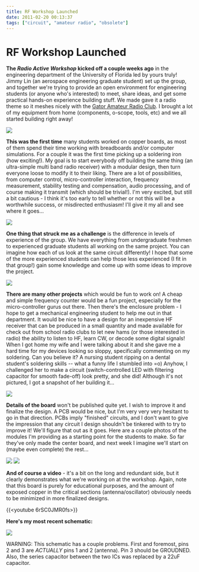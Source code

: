 ```yaml
---
title: RF Workshop Launched
date: 2011-02-20 00:13:37
tags: ["circuit", "amateur radio", "obsolete"]
---
```


# RF Workshop Launched

__The _Radio Active Workshop_ kicked off a couple weeks ago__ in the engineering department of the University of Florida led by yours truly! Jimmy Lin (an aerospace engineering graduate student) set up the group, and together we're trying to provide an open environment for engineering students (or anyone who's interested) to meet, share ideas, and get some practical hands-on experience building stuff. We made gave it a radio theme so it meshes nicely with the [Gator Amateur Radio Club](http://www.GatorRadio.org). I brought a lot of my equipment from home (components, o-scope, tools, etc) and we all started building right away!


<div class="text-center img-border">

![](https://swharden.com/static/2011/02/20/rag1.jpg)

</div>

__This was the first time__ many students worked on copper boards, as most of them spend their time working with breadboards and/or computer simulations. For a couple it was the first time picking up a soldering iron (how exciting!). My goal is to start everybody off building the same thing (an ultra-simple multi band radio receiver) with a modular design, then turn everyone loose to modify it to their liking. There are a lot of possibilities, from computer control, micro-controller interaction, frequency measurement, stability testing and compensation, audio processing, and of course making it transmit (which should be trivial!). I'm very excited, but still a bit cautious - I think it's too early to tell whether or not this will be a worthwhile success, or misdirected enthusiasm! I'll give it my all and see where it goes...

<div class="text-center img-border">

![](https://swharden.com/static/2011/02/20/rag2.jpg)

</div>

__One thing that struck me as a challenge__ is the difference in levels of experience of the group. We have everything from undergraduate freshmen to experienced graduate students all working on the same project. You can imagine how each of us look at the same circuit differently! I hope that some of the more experienced students can help those less experienced (I fit in that group!) gain some knowledge and come up with some ideas to improve the project.

<div class="text-center img-border">

![](https://swharden.com/static/2011/02/20/rag3.jpg)

</div>

__There are many other projects__ which would be fun to work on! A cheap and simple frequency counter would be a fun project, especially for the micro-controller gurus out there. Then there's the enclosure problem - I hope to get a mechanical engineering student to help me out in that department. It would be nice to have a design for an inexpensive HF receiver that can be produced in a small quantity and made available for check out from school radio clubs to let new hams (or those interested in radio) the ability to listen to HF, learn CW, or decode some digital signals!  When I got home my wife and I were talking about it and she gave me a hard time for my devices looking so sloppy, specifically commenting on my soldering. Can you believe it? A nursing student ripping on a dental student's soldering skills -- what a funny life I stumbled into =o)  Anyhow, I challenged her to make a circuit (switch-controlled LED with filtering capacitor for smooth fade-off) look pretty, and she did! Although it's not pictured, I got a snapshot of her building it...


<div class="text-center img-border">

![](https://swharden.com/static/2011/02/20/angelina_harden_2.jpg)

</div>

__Details of the board__ won't be published quite yet. I wish to improve it and finalize the design. A PCB would be nice, but I'm very very very hesitant to
go in that direction. PCBs imply "finished" circuits, and I don't want to give the impression that any circuit I design shouldn't be tinkered with to try to improve it! We'll figure that out as it goes. Here are a couple photos of the modules I'm providing as a starting point for the students to make. So far they've only made the center board, and next week I imagine we'll start on (maybe even complete) the rest...


<div class="text-center img-border">

![](https://swharden.com/static/2011/02/20/DSCN1256.jpg)
![](https://swharden.com/static/2011/02/20/DSCN1251.jpg)

</div>

__And of course a video__ - it's a bit on the long and redundant side, but it clearly demonstrates what we're working on at the workshop. Again, note that this board is purely for educational purposes, and the amount of exposed copper in the critical sections (antenna/oscillator) obviously needs to be minimized in more finalized designs.

{{<youtube 6rSC0JMR0fs>}}

__Here's my most recent schematic:__

<div class="text-center img-border">

![](https://swharden.com/static/2011/02/20/sa612_rx.jpg)

</div>

WARNING: This schematic has a couple problems. First and foremost, pins 2 and 3 are *ACTUALLY* pins 1 and 2 (antenna). Pin 3 should be GROUDNED.  Also, the series capacitor between the two ICs was replaced by a 22uF capacitor.
